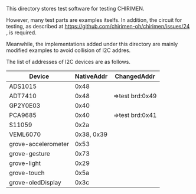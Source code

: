 This directory stores test software for testing CHIRIMEN.

However, many test parts are examples itselfs. In addition, the circuit for testing, as described at https://github.com/chirimen-oh/chirimen/issues/24 , is required.

Meanwhile, the implementations added under this directory are mainly modified examples to avoid collision of I2C addres.

The list of addresses of I2C devices are as follows.

|Device|NativeAddr|ChangedAddr|
|---|---|---|
|ADS1015|	0x48| |
|ADT7410|	0x48|	=>test brd:0x49|
|GP2Y0E03|	0x40| |
|PCA9685|	0x40|	=>test brd:0x41|
|S11059|	0x2a| |
|VEML6070|	0x38, 0x39| |
|grove-accelerometer|	0x53| |
|grove-gesture|	0x73| |
|grove-light|	0x29| |
|grove-touch|	0x5a| |
|grove-oledDisplay|	0x3c| |
